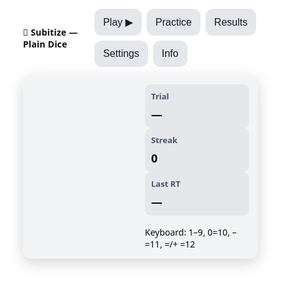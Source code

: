 <!DOCTYPE html>
<html lang="en">
<head>
<meta charset="utf-8">
<title>Subitize — Plain Dice Trainer</title>
<meta name="viewport" content="width=device-width, initial-scale=1, user-scalable=no">
<meta name="apple-mobile-web-app-capable" content="yes">
<meta name="apple-mobile-web-app-status-bar-style" content="default">
<link rel="icon" href="data:image/svg+xml,%3Csvg xmlns='http://www.w3.org/2000/svg' viewBox='0 0 80 80'%3E%3Crect rx='16' width='80' height='80' fill='%23000'/%3E%3Ccircle cx='40' cy='40' r='10' fill='%23fff'/%3E%3C/svg%3E">
<style>
:root{
  --bg:#0b0b0c; --fg:#ffffff; --muted:#94a3b8; --accent:#7c3aed;
  --ok:#16a34a; --bad:#ef4444; --panel:#111827; --btn:#1f2937; --btnfg:#e5e7eb;
  --pad:14px; --radius:14px;
}
@media (prefers-color-scheme: light){
  :root{ --bg:#ffffff; --fg:#0b0b0c; --muted:#475569; --panel:#f3f4f6; --btn:#e5e7eb; --btnfg:#111827; }
}
*{ box-sizing:border-box; -webkit-tap-highlight-color: transparent; }
html,body{ height:100%; margin:0; background:var(--bg); color:var(--fg); font-family: ui-sans-serif, system-ui, -apple-system, Segoe UI, Roboto, "Helvetica Neue", Arial; }
.app{ max-width:1000px; margin:0 auto; padding:var(--pad); display:flex; flex-direction:column; gap:var(--pad); }
.header{ display:flex; align-items:center; gap:12px; justify-content:space-between; }
.title{ font-weight:800; letter-spacing:.2px; }
.controls{ display:flex; gap:8px; flex-wrap:wrap; }
button{ background:var(--btn); color:var(--btnfg); border:none; border-radius:12px; padding:12px 14px; font-size:16px; }
button:active{ transform: translateY(1px) scale(.99); }
button[disabled]{ opacity:.5 }
.row{ display:flex; gap:var(--pad); flex-wrap:wrap; }
.panel{ background:var(--panel); border-radius:var(--radius); padding:var(--pad); box-shadow:0 6px 24px rgba(0,0,0,.18); }

.canvasWrap{
  position:relative; width:100%; aspect-ratio:1 / 1; display:flex; align-items:center; justify-content:center;
  flex: 2 1 0; min-width:260px;
}
#stage{ width:100%; height:100%; display:block; background:transparent; border-radius:12px; touch-action:manipulation; }
.feedback{ position:absolute; inset:auto 0 6% 0; text-align:center; font-weight:700; font-size:18px; }
.feedback.ok{ color:var(--ok) } .feedback.bad{ color:var(--bad) }

.side{ flex: 1 1 0; min-width:260px; }
.keypad{ display:grid; grid-template-columns: repeat(6, minmax(0,1fr)); gap:10px; }
.key{ padding:16px; border-radius:12px; background:var(--btn); text-align:center; font-size:18px; }
.key:active{ transform: translateY(1px) scale(.98); }

.small{ font-size:12px; color:var(--muted) }
.flex{ display:flex; gap:10px; flex-wrap:wrap; align-items:center; }
.grow{ flex:1 }
.range{ width:100% }
.statgrid{ display:grid; grid-template-columns: repeat(2, minmax(0,1fr)); gap:10px; }
.kv{ padding:10px; border-radius:10px; background:var(--btn); }
.kv b{ display:block; font-size:13px; color:var(--muted); margin-bottom:8px; }
.kv span{ font-size:18px; font-weight:700; }
.hr{ height:1px; background:rgba(255,255,255,.08); margin:8px 0 }
.disclaimer{ font-size:12px; color:var(--muted) }

@media (max-width: 820px){
  .row{ flex-direction: column; }
  .keypad{ grid-template-columns: repeat(4, minmax(0,1fr)); }
  .statgrid{ grid-template-columns:1fr }
}
</style>
</head>
<body>
<div class="app">
  <div class="header">
    <div class="title">🎲 Subitize — Plain Dice</div>
    <div class="controls">
      <button id="btnPlay">Play ▶</button>
      <button id="btnPractice">Practice</button>
      <button id="btnResults">Results</button>
      <button id="btnSettings">Settings</button>
      <button id="btnInfo">Info</button>
    </div>
  </div>

  <div id="gamePanel" class="panel">
    <div class="row">
      <div class="canvasWrap grow">
        <canvas id="stage" width="900" height="900"></canvas>
        <div id="feedback" class="feedback"></div>
      </div>
      <div class="side grow">
        <div class="kv"><b>Trial</b><span id="trialCounter">—</span></div>
        <div class="kv"><b>Streak</b><span id="streak">0</span></div>
        <div class="kv"><b>Last RT</b><span id="lastRT">—</span></div>
        <div class="hr"></div>
        <div class="keypad" id="keypad"></div>
        <div class="small">Keyboard: 1–9, 0=10, –=11, =/+ =12</div>
      </div>
    </div>
  </div>

  <div id="resultsPanel" class="panel" hidden>
    <div class="row">
      <div class="grow">
        <div class="statgrid">
          <div class="kv"><b>Accuracy</b><span id="accOverall">—</span></div>
          <div class="kv"><b>Median RT</b><span id="rtOverall">—</span></div>
          <div class="kv"><b>Best Streak</b><span id="bestStreak">—</span></div>
          <div class="kv"><b>By Number</b><span id="byNumber">—</span></div>
        </div>
        <div class="hr"></div>
        <div class="flex">
          <button id="btnExport" class="grow">Export CSV</button>
          <button id="btnReset">Reset Data</button>
        </div>
        <div class="disclaimer">Data saves locally in your browser. CSV downloads to Files on iPhone.</div>
      </div>
    </div>
  </div>

  <div id="settingsPanel" class="panel" hidden>
    <div class="row">
      <div class="grow">
        <b>Settings (simple)</b>
        <div class="hr"></div>
        <div class="flex"><span class="grow">Number range</span>
          <label>Min <input id="minN" type="number" value="1" min="1" max="12" style="width:64px"></label>
          <label>Max <input id="maxN" type="number" value="12" min="1" max="12" style="width:64px"></label>
        </div>
        <div class="flex">
          <label class="flex" style="gap:6px"><input type="checkbox" id="chkAudio"> Soft sounds</label>
          <label class="flex" style="gap:6px"><input type="checkbox" id="chkBig"> Big canvas</label>
        </div>
        <div class="small">Play mode keeps dots visible until you answer (we time you). Practice mode shows the answer label.</div>
      </div>
    </div>
  </div>

  <div id="infoPanel" class="panel" hidden>
    <b>Why this subitizing game?</b>
    <div class="hr"></div>
    <div class="small" style="line-height:1.4">
      <p><b>Subitizing</b> is instantly recognizing the number of items without counting. Most people can subitize about 1–4; with practice and good layouts, many recognize higher numbers quickly by chunking familiar patterns.</p>
      <p>This trainer uses <b>canonical, easy-to-recognize dice formations</b> for 1–6 and <b>high-clarity chunked patterns</b> for 7–12 (like 3×3 and 3×4 blocks or a clean 10-frame + 1). The goal is to test and celebrate fast, pattern-based number sense—useful for early numeracy and for people who naturally perceive quantities at a glance.</p>
      <p>Play mode measures reaction time and accuracy while keeping the dots visible so you can focus on recognition rather than racing a hidden timer. Practice mode is gentle and shows the answer label.</p>
    </div>
  </div>
</div>

<script>
/*** =============== Simple Subitizing (1–12, plain dice) =============== */

/* utils */
const $ = s => document.querySelector(s);
const clamp=(v,a,b)=>Math.max(a,Math.min(b,v));
const median = arr => { if(!arr.length) return NaN; const s=[...arr].sort((a,b)=>a-b), m=Math.floor(s.length/2); return s.length%2?s[m]:(s[m-1]+s[m])/2; };
const choice = arr => arr[Math.floor(Math.random()*arr.length)];
const now = () => performance.now();

/* storage */
const VERSION='subitize_plain_v1';
const DB={load(){try{return JSON.parse(localStorage.getItem(VERSION)||'{}')}catch{return{}}}, save(o){localStorage.setItem(VERSION,JSON.stringify(o))}, reset(){localStorage.removeItem(VERSION)}};
let state=Object.assign({
  minN:1, maxN:12, audio:false, big:false,
  trials:[], bestStreak:0
}, DB.load());

/* audio (optional) */
let ctxAudio=null;
function ensureAudio(){ if(!state.audio) return; try{ if(!ctxAudio) ctxAudio=new (window.AudioContext||window.webkitAudioContext)(); }catch{} }
function beep(freq=700,dur=90,type='sine',gain=0.0009){
  if(!state.audio||!ctxAudio) return;
  const o=ctxAudio.createOscillator(), g=ctxAudio.createGain();
  o.type=type; o.frequency.value=freq; g.gain.value=gain;
  o.connect(g); g.connect(ctxAudio.destination); o.start(); setTimeout(()=>o.stop(),dur);
}
const beepOk=()=>beep(700,90,'sine',0.0009);
const beepBad=()=>beep(180,120,'square',0.0012);

/* single plain theme */
const Theme={ bg: getComputedStyle(document.documentElement).getPropertyValue('--bg').trim() || '#0b0b0c',
              fg: getComputedStyle(document.documentElement).getPropertyValue('--fg').trim() || '#ffffff' };

/* canvas / renderer */
const canvas = document.getElementById('stage');
const ctx = canvas.getContext('2d');
let dpr=1, cssW=0, cssH=0, animId=null, animTime=0;

function resizeCanvas(){
  const rect = canvas.getBoundingClientRect();
  dpr = Math.max(1, window.devicePixelRatio||1);
  cssW = rect.width || canvas.clientWidth || 300;
  cssH = rect.height || canvas.clientHeight || 300;
  canvas.width = Math.round(cssW * dpr);
  canvas.height= Math.round(cssH * dpr);
  ctx.setTransform(dpr,0,0,dpr,0,0);
}
window.addEventListener('resize', resizeCanvas, {passive:true});
window.addEventListener('orientationchange', resizeCanvas);

function drawBackground(){
  if(!cssW||!cssH) resizeCanvas();
  ctx.clearRect(0,0,cssW,cssH);
  ctx.fillStyle = Theme.bg;
  ctx.fillRect(0,0,cssW,cssH);
}
function drawPip(x,y,r){
  ctx.save(); ctx.translate(x,y);
  ctx.fillStyle=Theme.fg;
  ctx.beginPath(); ctx.arc(0,0,r,0,Math.PI*2); ctx.fill();
  ctx.restore();
}
function dotRadiusForCount(n,w,h){
  const base = Math.min(w,h)/12;
  if(n<=3) return base*1.0;
  if(n<=6) return base*0.9;
  if(n<=9) return base*0.8;
  if(n<=12) return base*0.75;
  return base*0.7;
}
function drawArray(points){
  drawBackground();
  const n = points.length;
  const r = dotRadiusForCount(n, cssW, cssH);
  const scale = Math.min(cssW, cssH) * (state.big ? 0.48 : 0.44);
  for(const p of points){
    const x = cssW/2 + p.x*scale;
    const y = cssH/2 - p.y*scale;
    drawPip(x,y,r);
  }
}

/* easiest layouts 1–12 (single variant each) */
const Layouts = (function(){
  const L={}, dot=(x,y)=>({x,y});
  // Dice-standard 1–6
  L[1]=[[dot(0,0)]];
  L[2]=[[dot(-.5,-.5), dot(.5,.5)]];
  L[3]=[[dot(-.6,.6), dot(0,0), dot(.6,-.6)]];
  L[4]=[[dot(-.6,.6),dot(.6,.6),dot(-.6,-.6),dot(.6,-.6)]];
  L[5]=[[dot(-.6,.6),dot(.6,.6),dot(0,0),dot(-.6,-.6),dot(.6,-.6)]];
  L[6]=[[dot(-.6,.6),dot(.6,.6),dot(-.6,0),dot(.6,0),dot(-.6,-.6),dot(.6,-.6)]];
  // 7–9: simple chunks (6 + clear addition, 3×3 block)
  L[7]=[ L[6][0].concat([dot(0,0)]) ]; // 6 + center
  L[8]=[[ // two neat rows of 4
    dot(-.6,.5),dot(-.2,.5),dot(.2,.5),dot(.6,.5),
    dot(-.6,-.5),dot(-.2,-.5),dot(.2,-.5),dot(.6,-.5)
  ]];
  L[9]=[[ // 3×3 block
    dot(-.6,.6),dot(0,.6),dot(.6,.6),
    dot(-.6,0),dot(0,0),dot(.6,0),
    dot(-.6,-.6),dot(0,-.6),dot(.6,-.6)
  ]];
  // 10: ten-frame (5×2), 11: ten-frame + one centered below, 12: always 3×4 block
  function tenFrame10(){
    const xs=[-0.8,-0.4,0,0.4,0.8], ys=[0.45,-0.45], arr=[];
    for(let r=0;r<2;r++) for(let c=0;c<5;c++) arr.push(dot(xs[c], ys[r]));
    return arr; // 10
  }
  function grid3x4(){ // 12 as clean 3×4
    const xs=[-0.6,0,0.6], ys=[0.6,0.2,-0.2,-0.6], arr=[];
    for(const y of ys) for(const x of xs) arr.push(dot(x,y)); return arr;
  }
  L[10]=[ tenFrame10() ];
  L[11]=[ tenFrame10().concat([dot(0,-0.95)]) ]; // centered, clearly separate row
  L[12]=[ grid3x4() ];
  return L;
})();

/* game logic */
const Modes={ PLAY:'Play', PRACTICE:'Practice' };
let mode=Modes.PLAY, trialActive=false, targetN=0, tStart=0, streak=0, total=0;

function setMode(m){ mode=m; }
function randN(){
  const min=+$('#minN').value, max=+$('#maxN').value;
  return Math.floor(Math.random()*(max-min+1))+min;
}
function nextArray(n){ return Layouts[n][0]; } // single “easiest” variant only

function startTrial(){
  trialActive=true; targetN=randN();
  const pts = nextArray(targetN);
  drawArray(pts);
  $('#trialCounter').textContent = String(++total);
  $('#lastRT').textContent = '—';
  tStart = now();

  // In Practice, show a faint label
  if(mode===Modes.PRACTICE){
    const fb=$('#feedback'); fb.className='feedback'; fb.textContent=`(${targetN})`;
    fb.style.opacity=.6;
  } else {
    $('#feedback').textContent='';
  }
}
function endTrial(){ trialActive=false; setTimeout(()=>startTrial(), 250); }

function recordTrial(resp, correct, rt){
  state.trials.push({ts:Date.now(), n:targetN, resp, correct, rt});
  state.bestStreak = Math.max(state.bestStreak||0, streak);
  DB.save(state);
}

function handleAnswer(n){
  if(!trialActive) return;
  const rt = Math.round(now()-tStart);
  const ok = (n===targetN);
  if(ok){ streak++; if(state.audio) beepOk(); } else { streak=0; if(state.audio) beepBad(); }
  $('#streak').textContent = String(streak);
  $('#lastRT').textContent = ok ? `${rt} ms` : `× (${targetN})`;
  const fb=$('#feedback'); fb.className='feedback ' + (ok?'ok':'bad'); fb.textContent = ok ? '✓' : `✗ (${targetN})`;
  recordTrial(n, ok, rt);
  endTrial();
}

/* results & csv */
function computeStats(){
  const T=state.trials; if(!T.length) return {acc:'—', rt:'—', best: state.bestStreak||0, by:'—'};
  const acc=(T.filter(t=>t.correct).length/T.length*100).toFixed(1)+'%';
  const rt = Math.round(median(T.filter(t=>t.correct).map(t=>t.rt))) + ' ms';
  const byN={}; for(const t of T){ byN[t.n] ||= {c:0, ok:0, rts:[]}; byN[t.n].c++; if(t.correct){ byN[t.n].ok++; byN[t.n].rts.push(t.rt);} }
  const parts=Object.keys(byN).sort((a,b)=>a-b).map(n=>{
    const s=byN[n], a=((s.ok/s.c)*100)|0, mrt=Math.round(median(s.rts)||NaN);
    return `${n}:${a}%${Number.isFinite(mrt)?`,${mrt}ms`:''}`;
  });
  return {acc, rt, best: state.bestStreak||0, by: parts.join(' • ')||'—'};
}
function renderResults(){
  const s=computeStats();
  $('#accOverall').textContent=s.acc; $('#rtOverall').textContent=s.rt;
  $('#bestStreak').textContent=s.best; $('#byNumber').textContent=s.by;
}
function exportCSV(){
  const rows=[['timestamp','n','response','correct','rt_ms']];
  for(const t of state.trials){ rows.push([t.ts,t.n,t.resp,t.correct?1:0,t.rt]); }
  const csv = rows.map(r=>r.join(',')).join('\n');
  const blob=new Blob([csv],{type:'text/csv;charset=utf-8;'});
  const a=document.createElement('a'); a.href=URL.createObjectURL(blob); a.download='subitize_plain_results.csv';
  document.body.appendChild(a); a.click(); setTimeout(()=>{ URL.revokeObjectURL(a.href); a.remove(); }, 80);
}

/* UI */
function show(id){
  for(const pid of ['gamePanel','resultsPanel','settingsPanel','infoPanel']) document.getElementById(pid).hidden=true;
  document.getElementById(id).hidden=false;
}
function buildKeypad(){
  const kp=$('#keypad'); kp.innerHTML='';
  const max = +$('#maxN').value;
  for(let i=1;i<=max;i++){
    const b=document.createElement('button'); b.className='key'; b.textContent=String(i);
    b.addEventListener('click',()=>handleAnswer(i)); kp.appendChild(b);
  }
}

$('#btnPlay').onclick=()=>{ setMode(Modes.PLAY); show('gamePanel'); startTrial(); };
$('#btnPractice').onclick=()=>{ setMode(Modes.PRACTICE); show('gamePanel'); startTrial(); };
$('#btnResults').onclick=()=>{ renderResults(); show('resultsPanel'); };
$('#btnSettings').onclick=()=>{ show('settingsPanel'); };
$('#btnInfo').onclick=()=>{ show('infoPanel'); };

$('#btnExport').onclick=()=>exportCSV();
$('#btnReset').onclick=()=>{ if(confirm('Reset all saved data?')){ DB.reset(); state.trials=[]; state.bestStreak=0; location.reload(); } };

$('#minN').onchange=$('#maxN').onchange=()=>{ 
  const min=+$('#minN').value, max=+$('#maxN').value;
  $('#minN').value=clamp(min,1,12); $('#maxN').value=clamp(max,1,12);
  buildKeypad();
};
$('#chkAudio').onchange=e=>{ state.audio=e.target.checked; DB.save(state); ensureAudio(); };
$('#chkBig').onchange=e=>{ state.big=e.target.checked; DB.save(state); drawBackground(); };

document.addEventListener('keydown',e=>{
  const map={ '1':1,'2':2,'3':3,'4':4,'5':5,'6':6,'7':7,'8':8,'9':9,'0':10,'-':11,'=':12,'+':12 };
  if(map[e.key]) handleAnswer(map[e.key]);
  if(e.key==='Escape'){ show('settingsPanel'); }
});

/* boot */
function applyStateToUI(){
  $('#minN').value=state.minN; $('#maxN').value=state.maxN;
  $('#chkAudio').checked=state.audio; $('#chkBig').checked=state.big;
  buildKeypad(); drawBackground();
}
animTime=0; resizeCanvas(); applyStateToUI(); show('gamePanel'); startTrial();
</script>
</body>
</html>
